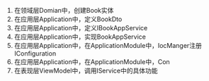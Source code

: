 1. 在领域层Domian中，创建Book实体
2. 在应用层Application中，定义BookDto
3. 在应用层Application中，定义IBookAppService
4. 在应用层Application中，实现BookAppService
5. 在应用层Application中，在ApplicationModule中，IocManger注册IConfiguration
6. 在应用层Application中，在ApplicationModule中，Con
7. 在表现层ViewModel中，调用IService中的具体功能